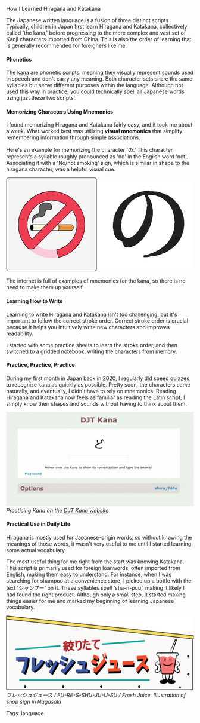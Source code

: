 How I Learned Hiragana and Katakana

The Japanese written language is a fusion of three distinct scripts. Typically, children in Japan first learn Hiragana and Katakana, collectively called 'the kana,' before progressing to the more complex and vast set of Kanji characters imported from China. This is also the order of learning that is generally recommended for foreigners like me.

#### Phonetics
The kana are phonetic scripts, meaning they visually represent sounds used in speech and don't carry any meaning. Both character sets share the same syllables but serve different purposes within the language. Although not used this way in practice, you could technically spell all Japanese words using just these two scripts.

#### Memorizing Characters Using Mnemonics
I found memorizing Hiragana and Katakana fairly easy, and it took me about a week. What worked best was utilizing **visual mnemonics** that simplify remembering information through simple associations.  
  
Here's an example for memorizing the character 'の.' This character represents a syllable roughly pronounced as 'no' in the English word 'not'. Associating it with a 'No/not smoking' sign, which is similar in shape to the hiragana character, was a helpful visual cue.

![kana-no-sign](./img/ws_kana_no_smoking.webp)

The internet is full of examples of mnemonics for the kana, so there is no need to make them up yourself. 

#### Learning How to Write
Learning to write Hiragana and Katakana isn't too challenging, but it's important to follow the correct stroke order. Correct stroke order is crucial because it helps you intuitively write new characters and improves readability.

I started with some practice sheets to learn the stroke order, and then switched to a gridded notebook, writing the characters from memory.

#### Practice, Practice, Practice
During my first month in Japan back in 2020, I regularly did speed quizzes to recognize kana as quickly as possible. Pretty soon, the characters came naturally, and eventually, I didn't have to rely on mnemonics. Reading Hiragana and Katakana now feels as familiar as reading the Latin script; I simply know their shapes and sounds without having to think about them.

![djt-kana](./img/ws_kana_djt.gif)*Practicing Kana on the [DJT Kana website](https://djtguide.neocities.org/kana/?ref=wabisebi.com)*

#### Practical Use in Daily Life
Hiragana is mostly used for Japanese-origin words, so without knowing the meanings of those words, it wasn't very useful to me until I started learning some actual vocabulary.

The most useful thing for me right from the start was knowing Katakana. This script is primarily used for foreign loanwords, often imported from English, making them easy to understand. For instance, when I was searching for shampoo at a convenience store, I picked up a bottle with the text 'シャンプー' on it. These syllables spell 'sha-n-puu,' making it likely I had found the right product. Although only a small step, it started making things easier for me and marked my beginning of learning Japanese vocabulary.

![kana-shop-sign](./img/ws_kana_shopsign.png)*フレッシュジュース / FU-RE-S-SHU-JU-U-SU / Fresh Juice. Illustration of shop sign in Nagasaki*

Tags: language
